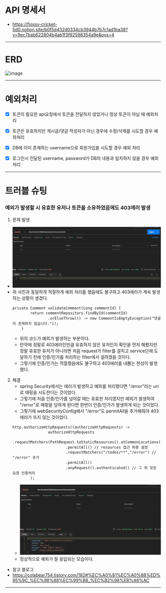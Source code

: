 # API 명세서

- https://flossy-cricket-5d0.notion.site/b0f5d432d0334cb3944b7b7c1ad1ba38?v=9ec7bab622804b4ab1f3f92598354a9e&pvs=4

------------

# ERD

![image](https://github.com/RamuneOrch/todo-list/assets/65538799/20b890e0-f6a7-4cbf-9c8c-06e3da13a3df)

------------

# 예외처리

-[x] 토큰이 필요한 api요청에서 토큰을 전달하지 않았거나 정상 토큰이 아닐 때 예외처리

-[x] 토큰은 유효하지만 게시글/댓글 작성자가 아닌 경우에 수정/삭제를 시도할 경우 예외처리

-[x] DB에 이미 존재하는 username으로 회원가입을 시도할 경우 예외 처리

-[x] 로그인시 전달된 username, password가 DB의 내용과 일치하지 않을 경우 예외처리

------------

# 트러블 슈팅

### 예외가 발생할 시 유효한 유저나 토큰을 소유하였음에도 403에러 발생
1. 문제 발생
 - ![img_1.png](img_1.png)
 - 위 사진과 동일하게 적절하게 예외 처리를 했음에도 불구하고 403에러가 계속 발생하는 상황이 생겼다.
   ```
   private Comment validateComment(Long commentId) {
           return commentRepository.findById(commentId)
                   .orElseThrow(() -> new CommentIsEmptyException("댓글이 존재하지 않습니다."));
       }
   ```
   - 위의 코드가 예외가 발생하는 부분이다.
   - 만약에 정말로 403에러인만큼 유효하지 않은 유저인지 확인을 먼저 해봤지만 정말 유효한 유저가 아니라면 처음 request가 filter를 걸치고 service단에 도달하기 전에 인증/인가를 처리하는 filter에서 걸려졌을 것이다.
   - 그렇기에 인증/인가는 적절했음에도 불구하고 403에러를 내뿜는 현상이 발생했다.

2. 해결
   - spring Security에서는 에러가 발생하고 예외를 처리했다면 "/error"라는 uri로 매핑을 시도한다는 것이었다.
   - 그렇기에 처음 인증/인가를 넘어갈 때는 유효한 처리였지만 예외가 발생하여 "/error"로 매핑을 당하게 된다면 한번더 인증/인가가 발생하게 되는 것이었다.
   - 그렇기에 webSecurityConfig에서 "/error"도 permitAll을 추가해줘야 403에러가 뜨지 않는 것이었다.
   ```
   http.authorizeHttpRequests((authorizeHttpRequests) ->
                   authorizeHttpRequests
                           .requestMatchers(PathRequest.toStaticResources().atCommonLocations())
                           .permitAll() // resources 접근 허용 설정
                           .requestMatchers("/todos/**","/error") // "/error" 추가
                           .permitAll()
                           .anyRequest().authenticated() // 그 외 모든 요청 인증처리
           );
   ```
   - ![img_2.png](img_2.png)
   - 정상적으로 예외가 잘 응답되는 모습이다.

- 참고 블로그
- https://colabear754.tistory.com/182#%EC%A0%81%EC%A0%88%ED%95%9C_%EC%98%88%EC%99%B8_%EC%B2%98%EB%A6%AC

------------
